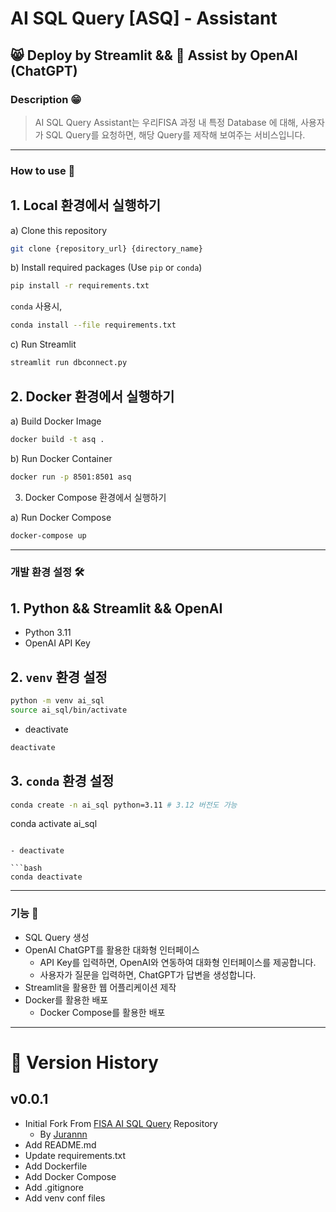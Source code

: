 # AI SQL Query **[ASQ]**  - Assistant

## 😸 Deploy by Streamlit && 💾 Assist by OpenAI (ChatGPT)

### Description 😁

> AI SQL Query Assistant는 우리FISA 과정 내 특정 Database 에 대해, 
> 사용자가 SQL Query를 요청하면, 
> 해당 Query를 제작해 보여주는 서비스입니다.

---

### How to use 🤔

## 1. Local 환경에서 실행하기

  a) Clone this repository

  ```bash
  git clone {repository_url} {directory_name}
  ```

  b) Install required packages (Use `pip` or `conda`)

  ```bash
  pip install -r requirements.txt
  ```
  
  `conda` 사용시,
  
  ```bash
  conda install --file requirements.txt
  ```

  c) Run Streamlit

  ```bash
  streamlit run dbconnect.py
  ```

## 2. Docker 환경에서 실행하기

  a) Build Docker Image

  ```bash
  docker build -t asq .
  ```

  b) Run Docker Container

  ```bash
  docker run -p 8501:8501 asq
  ```

3. Docker Compose 환경에서 실행하기

  a) Run Docker Compose

  ```bash
  docker-compose up
  ```

---

### 개발 환경 설정 🛠

## 1. Python && Streamlit && OpenAI

- Python 3.11
- OpenAI API Key

## 2. `venv` 환경 설정

```bash
python -m venv ai_sql
source ai_sql/bin/activate
```

- deactivate

```bash
deactivate
```

## 3. `conda` 환경 설정

```bash
conda create -n ai_sql python=3.11 # 3.12 버전도 가능
```
conda activate ai_sql
```

- deactivate

```bash
conda deactivate
```

---

### 기능 🚀

- SQL Query 생성
- OpenAI ChatGPT를 활용한 대화형 인터페이스
  - API Key를 입력하면, OpenAI와 연동하여 대화형 인터페이스를 제공합니다.
  - 사용자가 질문을 입력하면, ChatGPT가 답변을 생성합니다.
- Streamlit을 활용한 웹 어플리케이션 제작
- Docker를 활용한 배포
  - Docker Compose를 활용한 배포

---

# 📒 Version History

## v0.0.1

- Initial Fork From [FISA AI SQL Query]("https://github.com/Jurannn/openai_streamlit_sql") Repository
  - By [Jurannn]("https://github.com/Jurannn")
- Add README.md
- Update requirements.txt
- Add Dockerfile
- Add Docker Compose
- Add .gitignore
- Add venv conf files